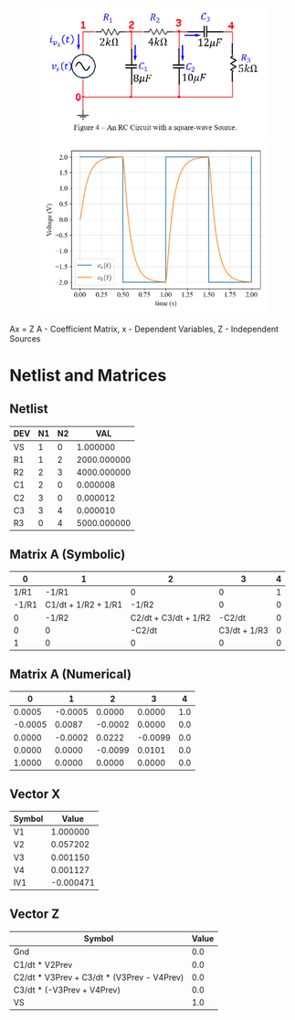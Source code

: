 <p align="center">
      <img src="Assets/Figure3.png" width="400" />
      <img src="Outputs/SquareSourceOutput.png" width="400" />
</p>

Ax = Z      A - Coefficient Matrix, x - Dependent Variables, Z - Independent Sources

# Netlist and Matrices

## Netlist

| DEV | N1 | N2 | VAL |
|-----|----|----|----------------|
| VS  | 1  | 0  | 1.000000       |
| R1  | 1  | 2  | 2000.000000    |
| R2  | 2  | 3  | 4000.000000    |
| C1  | 2  | 0  | 0.000008       |
| C2  | 3  | 0  | 0.000012       |
| C3  | 3  | 4  | 0.000010       |
| R3  | 0  | 4  | 5000.000000    |

## Matrix A (Symbolic)
| 0       | 1        | 2        | 3        | 4  |
|---------|-----------------------|-----------------------------|----------|---|
| 1/R1    | -1/R1                 | 0                           | 0        | 1 |
| -1/R1   | C1/dt + 1/R2 + 1/R1   | -1/R2                       | 0        | 0 |
| 0       | -1/R2                 | C2/dt + C3/dt + 1/R2        | -C2/dt   | 0 |
| 0       | 0                     | -C2/dt                      | C3/dt + 1/R3 | 0 |
| 1       | 0                     | 0                           | 0        | 0 |

## Matrix A (Numerical)

| 0       | 1        | 2        | 3        | 4  |
|---------|---------|---------|---------|----|
| 0.0005  | -0.0005 | 0.0000  | 0.0000  | 1.0 |
| -0.0005 | 0.0087  | -0.0002 | 0.0000  | 0.0 |
| 0.0000  | -0.0002 | 0.0222  | -0.0099 | 0.0 |
| 0.0000  | 0.0000  | -0.0099 | 0.0101  | 0.0 |
| 1.0000  | 0.0000  | 0.0000  | 0.0000  | 0.0 |

## Vector X

| Symbol | Value  |
|-------|--------|
| V1     | 1.000000 |
| V2     | 0.057202 |
| V3     | 0.001150 |
| V4     | 0.001127 |
| IV1    | -0.000471 |

## Vector Z

| Symbol | Value  |
|-------|---------------------------------------------------------------|
| Gnd                                                         | 0.0  |
| C1/dt * V2Prev                                              | 0.0  |
| C2/dt * V3Prev + C3/dt * (V3Prev - V4Prev)                  | 0.0  |
| C3/dt * (-V3Prev + V4Prev)                                  | 0.0  |
| VS                                                          | 1.0  |
